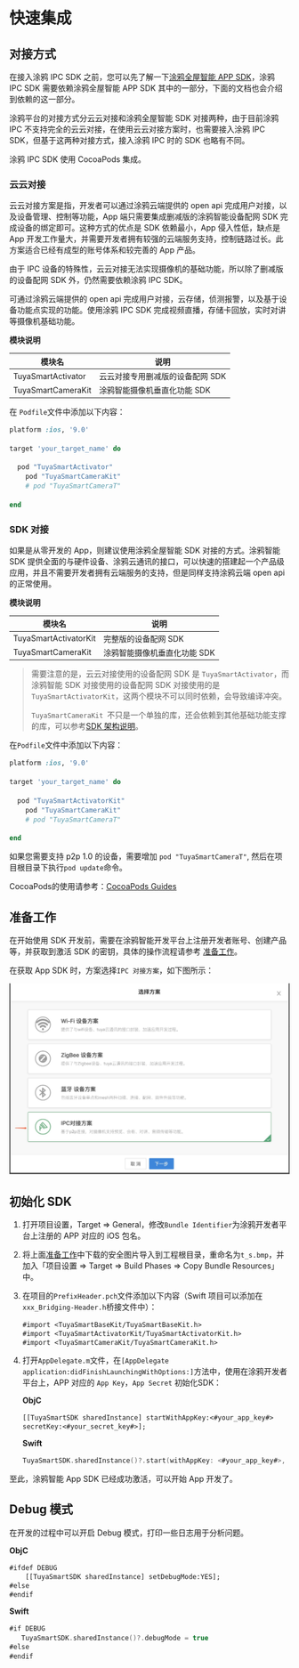 # 快速集成

## 对接方式

在接入涂鸦 IPC SDK 之前，您可以先了解一下[涂鸦全屋智能 APP SDK](https://tuyainc.github.io/tuyasmart_home_ios_sdk_doc/zh-hans/)，涂鸦 IPC SDK 需要依赖涂鸦全屋智能 APP SDK 其中的一部分，下面的文档也会介绍到依赖的这一部分。

涂鸦平台的对接方式分云云对接和涂鸦全屋智能 SDK 对接两种，由于目前涂鸦 IPC 不支持完全的云云对接，在使用云云对接方案时，也需要接入涂鸦 IPC SDK，但基于这两种对接方式，接入涂鸦 IPC 时的 SDK 也略有不同。

涂鸦 IPC SDK 使用 CocoaPods 集成。

### 云云对接

云云对接方案是指，开发者可以通过涂鸦云端提供的 open api 完成用户对接，以及设备管理、控制等功能，App 端只需要集成删减版的涂鸦智能设备配网 SDK 完成设备的绑定即可。这种方式的优点是 SDK 依赖最小，App 侵入性低，缺点是 App 开发工作量大，并需要开发者拥有较强的云端服务支持，控制链路过长。此方案适合已经有成型的账号体系和较完善的 App 产品。

由于 IPC 设备的特殊性，云云对接无法实现摄像机的基础功能，所以除了删减版的设备配网 SDK  外，仍然需要依赖涂鸦 IPC SDK。

可通过涂鸦云端提供的 open api 完成用户对接，云存储，侦测报警，以及基于设备功能点实现的功能。使用涂鸦 IPC SDK 完成视频直播，存储卡回放，实时对讲等摄像机基础功能。

**模块说明**

| 模块名             | 说明                             |
| ------------------ | -------------------------------- |
| TuyaSmartActivator | 云云对接专用删减版的设备配网 SDK |
| TuyaSmartCameraKit | 涂鸦智能摄像机垂直化功能 SDK     |

在 ```Podfile```文件中添加以下内容：

```ruby
platform :ios, '9.0'

target 'your_target_name' do

  pod "TuyaSmartActivator"
	pod "TuyaSmartCameraKit"
	# pod "TuyaSmartCameraT"

end
```

### SDK 对接

如果是从零开发的 App，则建议使用涂鸦全屋智能 SDK 对接的方式。涂鸦智能 SDK 提供全面的与硬件设备、涂鸦云通讯的接口，可以快速的搭建起一个产品级应用，并且不需要开发者拥有云端服务的支持，但是同样支持涂鸦云端 open api 的正常使用。

**模块说明**

| 模块名                | 说明                         |
| --------------------- | ---------------------------- |
| TuyaSmartActivatorKit | 完整版的设备配网 SDK         |
| TuyaSmartCameraKit    | 涂鸦智能摄像机垂直化功能 SDK |

> 需要注意的是，云云对接使用的设备配网 SDK 是 `TuyaSmartActivator`，而涂鸦智能 SDK 对接使用的设备配网 SDK 对接使用的是`TuyaSmartActivatorKit`，这两个模块不可以同时依赖，会导致编译冲突。
>
> `TuyaSmartCameraKit `不只是一个单独的库，还会依赖到其他基础功能支撑的库，可以参考[SDK 架构说明](https://tuyainc.github.io/tuyasmart_camera_ios_sdk_doc/zh-hans/resource/architecture.html)。

在```Podfile```文件中添加以下内容：

```ruby
platform :ios, '9.0'

target 'your_target_name' do

  pod "TuyaSmartActivatorKit"
	pod "TuyaSmartCameraKit"
	# pod "TuyaSmartCameraT"

end
```

如果您需要支持 p2p 1.0 的设备，需要增加 ```pod "TuyaSmartCameraT"```, 然后在项目根目录下执行```pod update```命令。

CocoaPods的使用请参考：[CocoaPods Guides](https://guides.cocoapods.org/)

## 准备工作

在开始使用 SDK 开发前，需要在涂鸦智能开发平台上注册开发者账号、创建产品等，并获取到激活 SDK 的密钥，具体的操作流程请参考 [准备工作](https://tuyainc.github.io/tuyasmart_home_ios_sdk_doc/zh-hans/resource/Preparation.html)。

在获取 App SDK 时，方案选择`IPC 对接方案`，如下图所示：

<img src="./images/options.jpg" alt="选择方案" style="zoom:50%;" />

## 初始化 SDK

1. 打开项目设置，Target => General，修改```Bundle Identifier```为涂鸦开发者平台上注册的 APP 对应的 iOS 包名。

2. 将上面[准备工作](https://tuyainc.github.io/tuyasmart_home_ios_sdk_doc/zh-hans/resource/Preparation.html)中下载的安全图片导入到工程根目录，重命名为```t_s.bmp```，并加入「项目设置 => Target => Build Phases => Copy Bundle Resources」中。

3. 在项目的```PrefixHeader.pch```文件添加以下内容（Swift 项目可以添加在```xxx_Bridging-Header.h```桥接文件中）：

   ```objc
   #import <TuyaSmartBaseKit/TuyaSmartBaseKit.h>
   #import <TuyaSmartActivatorKit/TuyaSmartActivatorKit.h>
   #import <TuyaSmartCameraKit/TuyaSmartCameraKit.h>
   ```

4. 打开`AppDelegate.m`文件，在`[AppDelegate application:didFinishLaunchingWithOptions:]`方法中，使用在涂鸦开发者平台上，APP 对应的 `App Key`，`App Secret` 初始化SDK：

   __ObjC__

   ```objc
   [[TuyaSmartSDK sharedInstance] startWithAppKey:<#your_app_key#> secretKey:<#your_secret_key#>];
   ```

   __Swift__

   ```swift
   TuyaSmartSDK.sharedInstance()?.start(withAppKey: <#your_app_key#>, secretKey: <#your_secret_key#>)
   ```

至此，涂鸦智能 App SDK 已经成功激活，可以开始 App 开发了。

## Debug 模式

在开发的过程中可以开启 Debug 模式，打印一些日志用于分析问题。

__ObjC__

```objc
#ifdef DEBUG
    [[TuyaSmartSDK sharedInstance] setDebugMode:YES];
#else
#endif
```

__Swift__

```swift
#if DEBUG
   TuyaSmartSDK.sharedInstance()?.debugMode = true
#else
#endif

```

